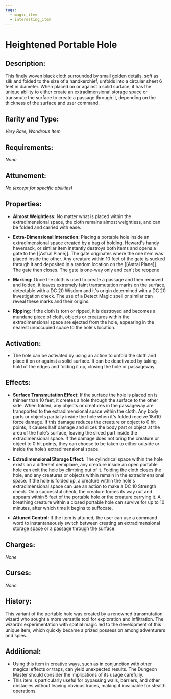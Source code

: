 ```yaml
---
tags:
  - magic_item
  - interesting_item
---
```

# Heightened Portable Hole

## Description:
This finely woven black cloth surrounded by small golden details, soft as silk and folded to the size of a handkerchief, unfolds into a circular sheet 6 feet in diameter. When placed on or against a solid surface, it has the unique ability to either create an extradimensional storage space or transmute the surface to create a passage through it, depending on the thickness of the surface and user command.

## Rarity and Type:
*Very Rare, Wondrous Item*

## Requirements:
*None*

## Attunement:
*No (except for specific abilities)*

## Properties:
- **Almost Weightless:** No matter what is placed within the extradimensional space, the cloth remains almost weightless, and can be folded and carried with ease.

- **Extra-Dimensional Interaction:** Placing a portable hole inside an extradimensional space created by a bag of holding, Heward's handy haversack, or similar item instantly destroys both items and opens a gate to the [[Astral Plane]]. The gate originates where the one item was placed inside the other. Any creature within 10 feet of the gate is sucked through it and deposited in a random location on the [[Astral Plane]]. The gate then closes. The gate is one-way only and can't be reopene

- **Marking:** Once the cloth is used to create a passage and then removed and folded, it leaves extremely faint transmutation marks on the surface, detectable with a DC 20 Wisdom and it's origin determined with a DC 20 Investigation check. The use of a Detect Magic spell or similar can reveal these marks and their origins.

- **Ripping:** If the cloth is torn or ripped, it is destroyed and becomes a mundane piece of cloth, objects or creatures within the extradimensional space are ejected from the hole, appearing in the nearest unoccupied space to the hole's location. 

## Activation:
- The hole can be activated by using an action to unfold the cloth and place it on or against a solid surface. It can be deactivated by taking hold of the edges and folding it up, closing the hole or passageway.

## Effects:
- **Surface Transmutation Effect:** If the surface the hole is placed on is thinner than 10 feet, it creates a hole through the surface to the other side. When folded, any objects or creatures in the passageway are transported to the extradimensional space within the cloth. Any body parts or objects partially inside the hole when it's folded receive 18d10 force damage. If this damage reduces the creature or object to 0 hit points, it causes half damage and slices the body part or object at the area of the hole’s surface, leaving the sliced part inside the extradimensional space. If the damage does not bring the creature or object to 0 hit points, they can choose to be taken to either outside or inside the hole’s extradimensional space.

- **Extradimensional Storage Effect:**  The cylindrical space within the hole exists on a different demiplane, any creature inside an open portable hole can exit the hole by climbing out of it. Folding the cloth closes the hole, and any creatures or objects within remain in the extradimensional space. If the hole is folded up, a creature within the hole's extradimensional space can use an action to make a DC 10 Strength check. On a successful check, the creature forces its way out and appears within 5 feet of the portable hole or the creature carrying it. A breathing creature within a closed portable hole can survive for up to 10 minutes, after which time it begins to suffocate.

- **Attuned Control:** If the item is attuned, the user can use a command word to instantaneously switch between creating an extradimensional storage space or a passage through the surface.

## Charges:
*None*

## Curses:
*None*

## History:
This variant of the portable hole was created by a renowned transmutation wizard who sought a more versatile tool for exploration and infiltration. The wizard’s experimentation with spatial magic led to the development of this unique item, which quickly became a prized possession among adventurers and spies.

## Additional:
- Using this item in creative ways, such as in conjunction with other magical effects or traps, can yield unexpected results. The Dungeon Master should consider the implications of its usage carefully.
- This item is particularly useful for bypassing walls, barriers, and other obstacles without leaving obvious traces, making it invaluable for stealth operations.